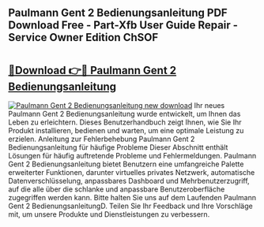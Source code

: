 ## Paulmann Gent 2 Bedienungsanleitung PDF Download Free - Part-Xfb User Guide Repair - Service Owner Edition ChSOF

# <h2><a href="http://df1h03j.blite.top/?on=Paulmann+Gent+2+Bedienungsanleitung">🔗Download 👉🔴 Paulmann Gent 2 Bedienungsanleitung</a></h2>

[![Paulmann Gent 2 Bedienungsanleitung new download](https://i.imgur.com/lujVjoI.png)](http://df1h03j.blite.top/?on=Paulmann+Gent+2+Bedienungsanleitung)
Ihr neues Paulmann Gent 2 Bedienungsanleitung wurde entwickelt, um Ihnen das Leben zu erleichtern. Dieses Benutzerhandbuch zeigt Ihnen, wie Sie Ihr Produkt installieren, bedienen und warten, um eine optimale Leistung zu erzielen. Anleitung zur Fehlerbehebung Paulmann Gent 2 Bedienungsanleitung für häufige Probleme Dieser Abschnitt enthält Lösungen für häufig auftretende Probleme und Fehlermeldungen. Paulmann Gent 2 Bedienungsanleitung bietet Benutzern eine umfangreiche Palette erweiterter Funktionen, darunter virtuelles privates Netzwerk, automatische Datenverschlüsselung, anpassbares Dashboard und Mehrbenutzerzugriff, auf die alle über die schlanke und anpassbare Benutzeroberfläche zugegriffen werden kann. Bitte halten Sie uns auf dem Laufenden Paulmann Gent 2 BedienungsanleitungD. Teilen Sie Ihr Feedback und Ihre Vorschläge mit, um unsere Produkte und Dienstleistungen zu verbessern.
